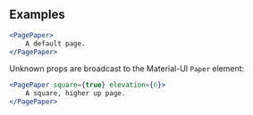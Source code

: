 ## Examples

```jsx
<PagePaper>
    A default page.
</PagePaper>
```

Unknown props are broadcast to the Material-UI ``Paper`` element:

```jsx
<PagePaper square={true} elevation={6}>
    A square, higher up page.
</PagePaper>
```
